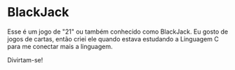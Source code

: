 # BlackJack
Esse é um jogo de "21" ou também conhecido como BlackJack.
Eu gosto de jogos de cartas, então criei ele quando estava estudando a Linguagem C para me conectar mais a linguagem.

Divirtam-se!
